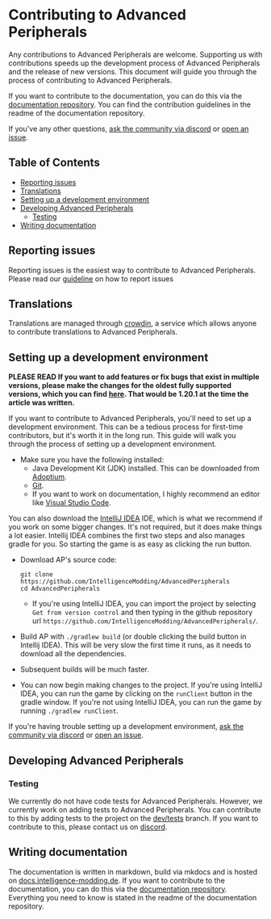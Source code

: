 # Contributing to Advanced Peripherals
Any contributions to Advanced Peripherals are welcome. Supporting us with contributions speeds up the development process of Advanced Peripherals and the release of new versions. This document will guide you through the process of contributing to Advanced Peripherals.

If you want to contribute to the documentation, you can do this via the [documentation repository][docs-repo].
You can find the contribution guidelines in the readme of the documentation repository.

If you've any other questions, [ask the community via discord][discord] or [open an issue][new-issue].

## Table of Contents
- [Reporting issues](#reporting-issues)
- [Translations](#translations)
- [Setting up a development environment](#setting-up-a-development-environment)
- [Developing Advanced Peripherals](#developing-advanced-peripherals)
  - [Testing](#testing)
- [Writing documentation](#writing-documentation)

## Reporting issues
Reporting issues is the easiest way to contribute to Advanced Peripherals. Please read our [guideline](https://docs.intelligence-modding.de/guides/how_to_report/) on how to report issues

## Translations
Translations are managed through [crowdin], a service which allows anyone to contribute translations to Advanced Peripherals.

## Setting up a development environment

**PLEASE READ If you want to add features or fix bugs that exist in multiple versions, please make the changes for the oldest fully supported versions, which you can find [here](https://docs.advanced-peripherals.de/#version-support). That would be 1.20.1 at the time the article was written.**

If you want to contribute to Advanced Peripherals, you'll need to set up a development environment. This can be a tedious process for first-time contributors, but it's worth it in the long run. This guide will walk you through the process of setting up a development environment.

- Make sure you have the following installed:
  - Java Development Kit (JDK) installed. This can be downloaded from [Adoptium].
  - [Git](https://git-scm.com/).
  - If you want to work on documentation, I highly recommend an editor like [Visual Studio Code][vsc].

You can also download the [IntelliJ IDEA][idea] IDE, which is what we recommend if you work on some bigger changes. It's not required, but it does make things a lot easier. Intellij IDEA combines the first two steps and also manages gradle for you. So starting the game is as easy as clicking the run button.

- Download AP's source code:
  ```
  git clone https://github.com/IntelligenceModding/AdvancedPeripherals
  cd AdvancedPeripherals
  ```
  - If you're using IntelliJ IDEA, you can import the project by selecting `Get from version control` and then typing
    in the github repository url `https://github.com/IntelligenceModding/AdvancedPeripherals/`.

- Build AP with `./gradlew build` (or double clicking the build button in Intellij IDEA). This will be very slow the first time it runs, as it needs to download all the dependencies. 
- Subsequent builds will be much faster.

- You can now begin making changes to the project. If you're using IntelliJ IDEA, you can run the game by clicking on the `runClient` button in the gradle window.
  If you're not using IntelliJ IDEA, you can run the game by running `./gradlew runClient`.

If you're having trouble setting up a development environment, [ask the community via discord][discord] or [open an issue][new-issue].

## Developing Advanced Peripherals

### Testing
We currently do not have code tests for Advanced Peripherals.
However, we currently work on adding tests to Advanced Peripherals. You can contribute to this by adding tests to the project on the [dev/tests](https://github.com/IntelligenceModding/AdvancedPeripherals/tree/dev/tests) branch. If you want to contribute to this, please contact us on [discord][discord].


## Writing documentation
The documentation is written in markdown, build via mkdocs and is hosted on [docs.intelligence-modding.de][docs].
If you want to contribute to the documentation, you can do this via the [documentation repository][docs-repo].
Everything you need to know is stated in the readme of the documentation repository.



[new-issue]: https://github.com/IntelligenceModding/AdvancedPeripherals/issues/new/choose "Create a new issue"
[Adoptium]: https://adoptium.net/temurin/releases?version=17 "Download OpenJDK 17"
[vsc]: https://code.visualstudio.com/ "Visual Studio Code"
[docs-repo]: https://github.com/IntelligenceModding/Advanced-Peripherals-Documentation "Advanced Peripherals Documentation Repository"
[checkstyle]: https://checkstyle.org/
[idea]: https://www.jetbrains.com/de-de/products/compare/?product=idea&product=idea-ce "IntelliJ IDEA Community Edition"
[discord]: https://discord.intelligence-modding.de/ "Join the Discord"
[crowdin]: https://crowdin.com/project/advanced-peripherals "Advanced Peripherals on Crowdin"
[docs]: https://docs.intelligence-modding.de "Advanced Peripherals Documentation"
